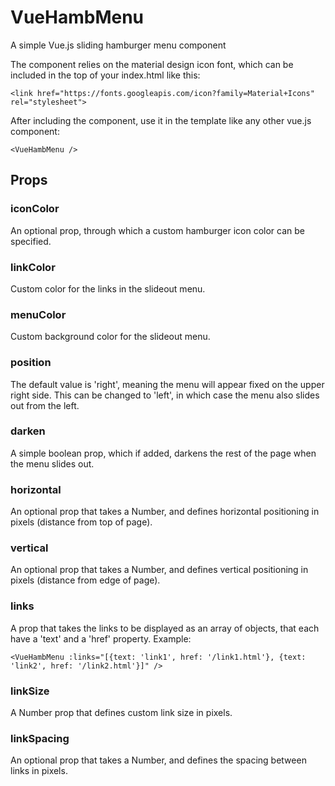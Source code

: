 # VueHambMenu
A simple Vue.js sliding hamburger menu component

The component relies on the material design icon font, which can be included in the top of your index.html like this:

`<link href="https://fonts.googleapis.com/icon?family=Material+Icons" rel="stylesheet">`

After including the component, use it in the template like any other vue.js component:

`<VueHambMenu />`

## Props

### iconColor

An optional prop, through which a custom hamburger icon color can be specified.

### linkColor

Custom color for the links in the slideout menu.

### menuColor

Custom background color for the slideout menu.

### position

The default value is 'right', meaning the menu will appear fixed on the upper right side. This can be changed to 'left', in which case the menu also slides out from the left.

### darken

A simple boolean prop, which if added, darkens the rest of the page when the menu slides out.

### horizontal

An optional prop that takes a Number, and defines horizontal positioning in pixels (distance from top of page).

### vertical

An optional prop that takes a Number, and defines vertical positioning in pixels (distance from edge of page).

### links

A prop that takes the links to be displayed as an array of objects, that each have a 'text' and a 'href' property. Example:

`<VueHambMenu :links="[{text: 'link1', href: '/link1.html'}, {text: 'link2', href: '/link2.html'}]" />`

### linkSize

A Number prop that defines custom link size in pixels.

### linkSpacing

An optional prop that takes a Number, and defines the spacing between links in pixels.

